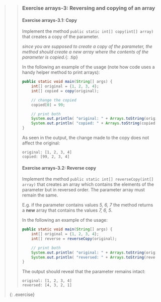 >> ### Exercise arrays-3: Reversing and copying of an array
>>
>> #### Exercise arrays-3.1: Copy
>>
>> Implement the method `public static int[] copy(int[] array)` that creates a copy of the parameter. 
>>
>> *since you are supposed to create a copy of the parameter, the method should create a new array where the contents of the parameter is copied.*{: .tip}
>>
>> In the following an example of the usage (note how code uses a handy helper method to print arrays):
>>
>>```java
>> public static void main(String[] args) {
>>     int[] original = {1, 2, 3, 4};
>>     int[] copied = copy(original);
>>
>>     // change the copied
>>     copied[0] = 99;
>>
>>     // print both
>>     System.out.println( "original: " + Arrays.toString(original));
>>     System.out.println( "copied: " + Arrays.toString(copied));
>> }
>>```
>>
>> As seen in the output, the change made to the copy does not affect the original:
>>
>>```output
>> original: [1, 2, 3, 4]
>> copied: [99, 2, 3, 4]
>>```
>>
>> #### Exercise arrays-3.2: Reverse copy
>>
>> Implement the method `public static int[] reverseCopy(int[] array)` that creates an array which contains the elements of the parameter but in reversed order. The parameter array must remain the same.
>>
>> E.g. if the parameter contains values *5, 6, 7* the method returns a **new** array that contains the values *7, 6, 5*.
>>
>> In the following an example of the usage:
>>
>> ```java
>> public static void main(String[] args) {
>>     int[] original = {1, 2, 3, 4};
>>     int[] reverse = reverseCopy(original);
>>
>>     // print both
>>     System.out.println( "original: " + Arrays.toString(original));
>>     System.out.println( "reversed: " + Arrays.toString(reverse));
>> }
>> ```
>>
>> The output should reveal that the parameter remains intact:
>>
>>```output
>> original: [1, 2, 3, 4]
>> reversed: [4, 3, 2, 1]
>>```
>>
>{: .exercise}